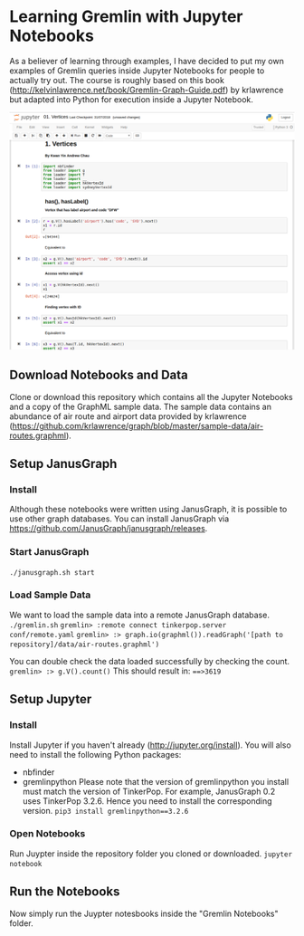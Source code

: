 # Learning Gremlin with Jupyter Notebooks
As a believer of learning through examples, I have decided to put my own examples of Gremlin queries inside Jupyter Notebooks for people to actually try out. The course is roughly based on this book (http://kelvinlawrence.net/book/Gremlin-Graph-Guide.pdf) by krlawrence but adapted into Python for execution inside a Jupyter Notebook.

![alt text](screenshot.png "Kwan Yin Andrew`s guide to learning Gremlin using Jupyter Notebooks")


## Download Notebooks and Data
Clone or download this repository which contains all the Jupyter Notebooks and a copy of the GraphML sample data. The sample data contains an abundance of air route and airport data provided by krlawrence (https://github.com/krlawrence/graph/blob/master/sample-data/air-routes.graphml).

## Setup JanusGraph
### Install
Although these notebooks were written using JanusGraph, it is possible to use other graph databases.
You can install JanusGraph via https://github.com/JanusGraph/janusgraph/releases.

### Start JanusGraph
`./janusgraph.sh start`

### Load Sample Data
We want to load the sample data into a remote JanusGraph database. 
`./gremlin.sh`
`gremlin> :remote connect tinkerpop.server conf/remote.yaml`
`gremlin> :> graph.io(graphml()).readGraph('[path to repository]/data/air-routes.graphml')`

You can double check the data loaded successfully by checking the count.
`gremlin> :> g.V().count()`
This should result in:
`==>3619`

## Setup Jupyter
### Install
Install Jupyter if you haven't already (http://jupyter.org/install).
You will also need to install the following Python packages:
- nbfinder
- gremlinpython
Please note that the version of gremlinpython you install must match the version of TinkerPop. For example, JanusGraph 0.2 uses TinkerPop 3.2.6. Hence you need to install the corresponding version.
`pip3 install gremlinpython==3.2.6`

### Open Notebooks
Run Juypter inside the repository folder you cloned or downloaded.
`jupyter notebook`


## Run the Notebooks
Now simply run the Juypter notesbooks inside the "Gremlin Notebooks" folder.